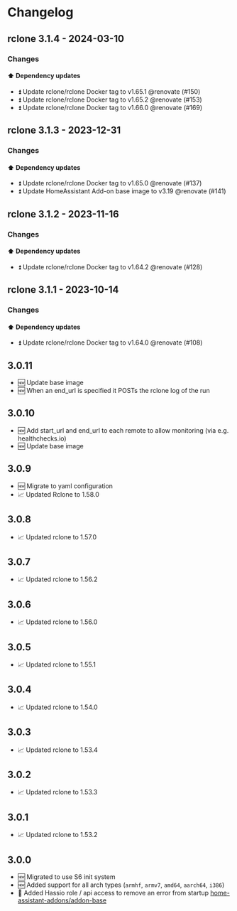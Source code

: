 # Changelog

## rclone 3.1.4 - 2024-03-10

### Changes

#### ⬆️ Dependency updates

- ⏫ Update rclone/rclone Docker tag to v1.65.1 @renovate (#150)
- ⏫ Update rclone/rclone Docker tag to v1.65.2 @renovate (#153)
- ⏫ Update rclone/rclone Docker tag to v1.66.0 @renovate (#169)

## rclone 3.1.3 - 2023-12-31

### Changes

#### ⬆️ Dependency updates

- ⏫ Update rclone/rclone Docker tag to v1.65.0 @renovate (#137)
- ⏫ Update HomeAssistant Add-on base image to v3.19 @renovate (#141)

## rclone 3.1.2 - 2023-11-16

### Changes

#### ⬆️ Dependency updates

- ⏫ Update rclone/rclone Docker tag to v1.64.2 @renovate (#128)

## rclone 3.1.1 - 2023-10-14

### Changes

#### ⬆️ Dependency updates

- ⏫ Update rclone/rclone Docker tag to v1.64.0 @renovate (#108)

## 3.0.11

- 🆕 Update base image
- 🆕 When an end_url is specified it POSTs the rclone log of the run

## 3.0.10

- 🆕 Add start_url and end_url to each remote to allow monitoring (via e.g.
  healthchecks.io)
- 🆕 Update base image

## 3.0.9

- 🆕 Migrate to yaml configuration
- 📈 Updated Rclone to 1.58.0

## 3.0.8

- 📈 Updated rclone to 1.57.0

## 3.0.7

- 📈 Updated rclone to 1.56.2

## 3.0.6

- 📈 Updated rclone to 1.56.0

## 3.0.5

- 📈 Updated rclone to 1.55.1

## 3.0.4

- 📈 Updated rclone to 1.54.0

## 3.0.3

- 📈 Updated rclone to 1.53.4

## 3.0.2

- 📈 Updated rclone to 1.53.3

## 3.0.1

- 📈 Updated rclone to 1.53.2

## 3.0.0

- 🆕 Migrated to use S6 init system
- 🆕 Added support for all arch types (`armhf`, `armv7`, `amd64`, `aarch64`,
  `i386`)
- 🐞 Added Hassio role / api access to remove an error from startup
  [home-assistant-addons/addon-base](https://github.com/home-assistant-addons/addon-base/issues/41)
